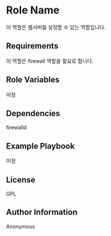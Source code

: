 Role Name
=========

이 역할은 웹서버를 설정할 수 있는 역할입니다.

Requirements
------------

이 역할은 firewall 역할을 필요로 합니다.

Role Variables
--------------

미정

Dependencies
------------

firewalld

Example Playbook
----------------

미정

License
-------

GPL

Author Information
------------------

Anonymous
